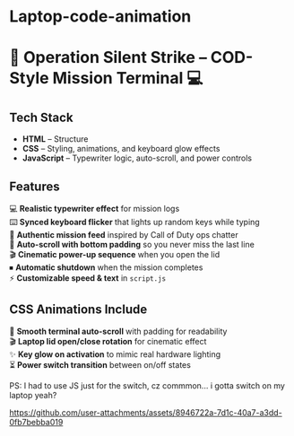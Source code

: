 # Laptop-code-animation



# 🎯 Operation Silent Strike – COD-Style Mission Terminal 💻


## Tech Stack
- **HTML** – Structure  
- **CSS** – Styling, animations, and keyboard glow effects  
- **JavaScript** – Typewriter logic, auto-scroll, and power controls  


## Features
💻 **Realistic typewriter effect** for mission logs  
⌨️ **Synced keyboard flicker** that lights up random keys while typing  
📜 **Authentic mission feed** inspired by Call of Duty ops chatter  
📏 **Auto-scroll with bottom padding** so you never miss the last line  
🎬 **Cinematic power-up sequence** when you open the lid  
⏹ **Automatic shutdown** when the mission completes  
⚡ **Customizable speed & text** in `script.js`  


## CSS Animations Include 
📜 **Smooth terminal auto-scroll** with padding for readability  
🎬 **Laptop lid open/close rotation** for cinematic effect  
✨ **Key glow on activation** to mimic real hardware lighting  
⏳ **Power switch transition** between on/off states  

PS: I had to use JS just for the switch, cz commmon... i gotta switch on my laptop yeah?


https://github.com/user-attachments/assets/8946722a-7d1c-40a7-a3dd-0fb7bebba019







